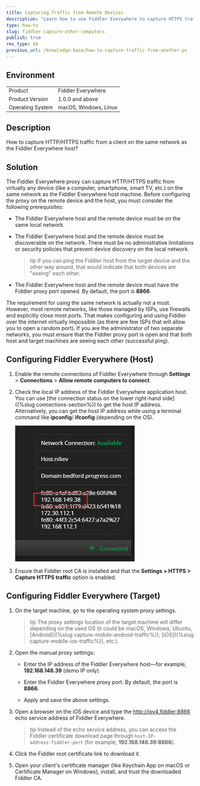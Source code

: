 ```yaml
---
title: Capturing Traffic from Remote Devices
description: "Learn how to use Fiddler Everywhere to capture HTTPS traffic from other computers, smartphones, tablets, and smart devices."
type: how-to
slug: fiddler-capture-other-computers
publish: true
res_type: kb
previous_url: /knowledge-base/how-to-capture-traffic-from-another-pc
---
```



## Environment

|   |   |
|---|---|
| Product   | Fiddler Everywhere |
| Product Version | 1.0.0 and above  |
| Operating System | macOS, Windows, Linux  |


## Description

How to capture HTTP/HTTPS traffic from a client on the same network as the Fiddler Everywhere host?


## Solution

The Fiddler Everywhere proxy can capture HTTP/HTTPS traffic from virtually any device (like a computer, smartphone, smart TV, etc.) on the same network as the Fiddler Everywhere host machine. Before configuring the proxy on the remote device and the host, you must consider the following prerequisites:

- The Fiddler Everywhere host and the remote device must be on the same local network.

- The Fiddler Everywhere host and the remote device must be discoverable on the network. There must be no administrative limitations or security policies that prevent device discovery on the local network.

    >tip If you can ping the Fiddler host from the target device and the other way around, that would indicate that both devices are "seeing" each other.

- The Fiddler Everywhere host and the remote device must have the Fiddler proxy port opened. By default, the port is **8866**.


The requirement for using the same network is actually not a must. However, most remote networks, like those managed by ISPs, use firewalls and explicitly close most ports. That makes configuring and using Fiddler over the internet virtually impossible (as there are few ISPs that will allow you to open a random port). If you are the administrator of two separate networks, you must ensure that the Fiddler proxy port is open and that both host and target machines are seeing each other (successful ping).

## Configuring Fiddler Everywhere (Host) 

1. Enable the remote connections of Fiddler Everywhere through **Settings** > **Connections** > **Allow remote computers to connect**.

1. Check the local IP address of the Fiddler Everywhere application host. You can use [the connection status on the lower right-hand side]({%slug connections-section%}) to get the host IP address. Alternatively, you can get the host IP address while using a terminal command like **ipconfig**/ **ifconfig** (depending on the OS).

    ![Host local IP address](../images/kb/host-ip.png)

1. Ensure that Fiddler root CA is installed and that the **Settings > HTTPS > Capture HTTPS traffic** option is enabled.    

## Configuring Fiddler Everywhere (Target)

1. On the target machine, go to the operating system proxy settings.

    >tip The proxy settings location of the target machine will differ depending on the used OS (it could be macOS, Windows, Ubuntu, [Android]({%slug capture-mobile-android-traffic%}), [iOS]({%slug capture-mobile-ios-traffic%}), etc.).

1. Open the manual proxy settings:

    - Enter the IP address of the Fiddler Everywhere host&mdash;for example, **192.168.148.39** (demo IP only).

    - Enter the Fiddler Everywhere proxy port. By default, the port is **8866**.

    - Apply and save the above settings.

1. Open a browser on the iOS device and type the http://ipv4.fiddler:8866 echo service address of Fiddler Everywhere. 

    >tip Instead of the echo service address, you can access the Fiddler certificate download page through `host-IP-address:fiddler-port` (for example, **192.168.148.39:8866**).

1. Click the Fiddler root certificate link to download it.

1. Open your client's certificate manager (like Keychain App on macOS or Certificate Manager on Windows), install, and trust the downloaded Fiddler CA.
